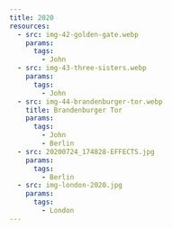 ```yaml
---
title: 2020
resources:
  - src: img-42-golden-gate.webp
    params:
      tags:
        - John
  - src: img-43-three-sisters.webp
    params:
      tags:
        - John
  - src: img-44-brandenburger-tor.webp
    title: Brandenburger Tor
    params:
      tags:
        - John
        - Berlin
  - src: 20200724_174828-EFFECTS.jpg
    params:
      tags:
        - Berlin
  - src: img-london-2020.jpg
    params:
      tags:
        - London
---
```

